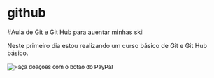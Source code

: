 # github

#Aula de Git e Git Hub para auentar minhas skil

Neste primeiro dia estou realizando um curso básico de Git e Git Hub básico.

<form action="https://www.paypal.com/cgi-bin/webscr" method="post" target="_top">
<input type="hidden" name="cmd" value="_donations" />
<input type="hidden" name="business" value="P5AWZJPAZ7XXY" />
<input type="hidden" name="item_name" value="Ajude o Thél a encontrar o seu caminho. Quem é o Thél? O Thél sou eu." />
<input type="hidden" name="currency_code" value="BRL" />
<input type="image" src="https://www.paypalobjects.com/pt_BR/BR/i/btn/btn_donateCC_LG.gif" border="0" name="submit" title="PayPal - The safer, easier way to pay online!" alt="Faça doações com o botão do PayPal" />
<img alt="" border="0" src="https://www.paypal.com/pt_BR/i/scr/pixel.gif" width="1" height="1" />
</form>